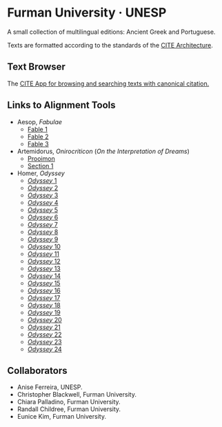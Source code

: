 # Furman University · UNESP

A small collection of multilingual editions: Ancient Greek and Portuguese.

Texts are formatted according to the standards of the [CITE Architecture](http://cite-architecture.org).

## Text Browser

The [CITE App for browsing and searching texts with canonical citation.](https://furman-editions-in-progress.github.io/UNESP_FU/cite-1.14.0.html)

## Links to Alignment Tools

- Aesop, *Fabulae*
	- [Fable 1](https://furman-editions-in-progress.github.io/UNESP_FU/Alignment_Files/ducat_aesop.html?urn=urn:cts:greekLit:tlg0096.tlg002.First1K-grc1.token:1&urn=urn:cts:greekLit:tlg0096.tlg002.mcdezotti.token:1&urn=)
	- [Fable 2](https://furman-editions-in-progress.github.io/UNESP_FU/Alignment_Files/ducat_aesop.html?urn=urn:cts:greekLit:tlg0096.tlg002.First1K-grc1.token:2&urn=urn:cts:greekLit:tlg0096.tlg002.mcdezotti.token:2&urn=)
	- [Fable 3](https://furman-editions-in-progress.github.io/UNESP_FU/Alignment_Files/ducat_aesop.html?urn=urn:cts:greekLit:tlg0096.tlg002.First1K-grc1.token:3&urn=urn:cts:greekLit:tlg0096.tlg002.mcdezotti.token:3&urn=)
- Artemidorus, *Onirocriticon* (*On the Interpretation of Dreams*)
	- [Prooimon](https://furman-editions-in-progress.github.io/UNESP_FU/Alignment_Files/ducat_artemidorus.html?urn=urn:cts:greekLit:tlg0553.tlg001.1st1K-grc1.token:5.prooimion&urn=urn:cts:greekLit:tlg0553.tlg001.ferreira.token:5.prooimion&urn=)
	- [Section 1](https://furman-editions-in-progress.github.io/UNESP_FU/Alignment_Files/ducat_artemidorus.html?urn=urn:cts:greekLit:tlg0553.tlg001.1st1K-grc1.token:5.1&urn=urn:cts:greekLit:tlg0553.tlg001.ferreira.token:5.1&urn=)
- Homer, *Odyssey*
	- [*Odyssey* 1](https://furman-editions-in-progress.github.io/UNESP_FU/Alignment_Files/ducat_odyssey_1.html?urn=urn:cts:greekLit:tlg0012.tlg002.murray.token:1.1-1.10&urn=urn:cts:greekLit:tlg0012.tlg002.werner.token:1.1-1.10&urn=)
	- [*Odyssey* 2](https://furman-editions-in-progress.github.io/UNESP_FU/Alignment_Files/ducat_odyssey_2.html?urn=urn:cts:greekLit:tlg0012.tlg002.murray.token:2.1-2.10&urn=urn:cts:greekLit:tlg0012.tlg002.werner.token:2.1-2.10&urn=)
	- [*Odyssey* 3](https://furman-editions-in-progress.github.io/UNESP_FU/Alignment_Files/ducat_odyssey_3.html?urn=urn:cts:greekLit:tlg0012.tlg002.murray.token:3.1-3.10&urn=urn:cts:greekLit:tlg0012.tlg002.werner.token:3.1-3.10&urn=)
	- [*Odyssey* 4](https://furman-editions-in-progress.github.io/UNESP_FU/Alignment_Files/ducat_odyssey_4.html?urn=urn:cts:greekLit:tlg0012.tlg002.murray.token:4.1-4.10&urn=urn:cts:greekLit:tlg0012.tlg002.werner.token:4.1-4.10&urn=)
	- [*Odyssey* 5](https://furman-editions-in-progress.github.io/UNESP_FU/Alignment_Files/ducat_odyssey_5.html?urn=urn:cts:greekLit:tlg0012.tlg002.murray.token:5.1-5.10&urn=urn:cts:greekLit:tlg0012.tlg002.werner.token:5.1-5.10&urn=)
	- [*Odyssey* 6](https://furman-editions-in-progress.github.io/UNESP_FU/Alignment_Files/ducat_odyssey_6.html?urn=urn:cts:greekLit:tlg0012.tlg002.murray.token:6.1-6.10&urn=urn:cts:greekLit:tlg0012.tlg002.werner.token:6.1-6.10&urn=)
	- [*Odyssey* 7](https://furman-editions-in-progress.github.io/UNESP_FU/Alignment_Files/ducat_odyssey_7.html?urn=urn:cts:greekLit:tlg0012.tlg002.murray.token:7.1-7.10&urn=urn:cts:greekLit:tlg0012.tlg002.werner.token:7.1-7.10&urn=)
	- [*Odyssey* 8](https://furman-editions-in-progress.github.io/UNESP_FU/Alignment_Files/ducat_odyssey_8.html?urn=urn:cts:greekLit:tlg0012.tlg002.murray.token:8.1-8.10&urn=urn:cts:greekLit:tlg0012.tlg002.werner.token:8.1-8.10&urn=)
	- [*Odyssey* 9](https://furman-editions-in-progress.github.io/UNESP_FU/Alignment_Files/ducat_odyssey_9.html?urn=urn:cts:greekLit:tlg0012.tlg002.murray.token:9.1-9.10&urn=urn:cts:greekLit:tlg0012.tlg002.werner.token:9.1-9.10&urn=)
	- [*Odyssey* 10](https://furman-editions-in-progress.github.io/UNESP_FU/Alignment_Files/ducat_odyssey_10.html?urn=urn:cts:greekLit:tlg0012.tlg002.murray.token:10.1-10.10&urn=urn:cts:greekLit:tlg0012.tlg002.werner.token:10.1-10.10&urn=)
	- [*Odyssey* 11](https://furman-editions-in-progress.github.io/UNESP_FU/Alignment_Files/ducat_odyssey_11.html?urn=urn:cts:greekLit:tlg0012.tlg002.murray.token:11.1-11.10&urn=urn:cts:greekLit:tlg0012.tlg002.werner.token:11.1-11.10&urn=)
	- [*Odyssey* 12](https://furman-editions-in-progress.github.io/UNESP_FU/Alignment_Files/ducat_odyssey_12.html?urn=urn:cts:greekLit:tlg0012.tlg002.murray.token:12.1-12.10&urn=urn:cts:greekLit:tlg0012.tlg002.werner.token:12.1-12.10&urn=)
	- [*Odyssey* 13](https://furman-editions-in-progress.github.io/UNESP_FU/Alignment_Files/ducat_odyssey_13.html?urn=urn:cts:greekLit:tlg0012.tlg002.murray.token:13.1-13.10&urn=urn:cts:greekLit:tlg0012.tlg002.werner.token:13.1-13.10&urn=)
	- [*Odyssey* 14](https://furman-editions-in-progress.github.io/UNESP_FU/Alignment_Files/ducat_odyssey_14.html?urn=urn:cts:greekLit:tlg0012.tlg002.murray.token:14.1-14.10&urn=urn:cts:greekLit:tlg0012.tlg002.werner.token:14.1-14.10&urn=)
	- [*Odyssey* 15](https://furman-editions-in-progress.github.io/UNESP_FU/Alignment_Files/ducat_odyssey_15.html?urn=urn:cts:greekLit:tlg0012.tlg002.murray.token:15.1-15.10&urn=urn:cts:greekLit:tlg0012.tlg002.werner.token:15.1-15.10&urn=)
	- [*Odyssey* 16](https://furman-editions-in-progress.github.io/UNESP_FU/Alignment_Files/ducat_odyssey_16.html?urn=urn:cts:greekLit:tlg0012.tlg002.murray.token:16.1-16.10&urn=urn:cts:greekLit:tlg0012.tlg002.werner.token:16.1-16.10&urn=)
	- [*Odyssey* 17](https://furman-editions-in-progress.github.io/UNESP_FU/Alignment_Files/ducat_odyssey_17.html?urn=urn:cts:greekLit:tlg0012.tlg002.murray.token:17.1-17.10&urn=urn:cts:greekLit:tlg0012.tlg002.werner.token:17.1-17.10&urn=)
	- [*Odyssey* 18](https://furman-editions-in-progress.github.io/UNESP_FU/Alignment_Files/ducat_odyssey_18.html?urn=urn:cts:greekLit:tlg0012.tlg002.murray.token:18.1-18.10&urn=urn:cts:greekLit:tlg0012.tlg002.werner.token:18.1-18.10&urn=)
	- [*Odyssey* 19](https://furman-editions-in-progress.github.io/UNESP_FU/Alignment_Files/ducat_odyssey_19.html?urn=urn:cts:greekLit:tlg0012.tlg002.murray.token:19.1-19.10&urn=urn:cts:greekLit:tlg0012.tlg002.werner.token:19.1-19.10&urn=)
	- [*Odyssey* 20](https://furman-editions-in-progress.github.io/UNESP_FU/Alignment_Files/ducat_odyssey_20.html?urn=urn:cts:greekLit:tlg0012.tlg002.murray.token:20.1-20.10&urn=urn:cts:greekLit:tlg0012.tlg002.werner.token:20.1-20.10&urn=)
	- [*Odyssey* 21](https://furman-editions-in-progress.github.io/UNESP_FU/Alignment_Files/ducat_odyssey_21.html?urn=urn:cts:greekLit:tlg0012.tlg002.murray.token:21.1-21.10&urn=urn:cts:greekLit:tlg0012.tlg002.werner.token:21.1-21.10&urn=)
	- [*Odyssey* 22](https://furman-editions-in-progress.github.io/UNESP_FU/Alignment_Files/ducat_odyssey_22.html?urn=urn:cts:greekLit:tlg0012.tlg002.murray.token:22.1-22.10&urn=urn:cts:greekLit:tlg0012.tlg002.werner.token:22.1-22.10&urn=)
	- [*Odyssey* 23](https://furman-editions-in-progress.github.io/UNESP_FU/Alignment_Files/ducat_odyssey_23.html?urn=urn:cts:greekLit:tlg0012.tlg002.murray.token:23.1-23.10&urn=urn:cts:greekLit:tlg0012.tlg002.werner.token:23.1-23.10&urn=)
	- [*Odyssey* 24](https://furman-editions-in-progress.github.io/UNESP_FU/Alignment_Files/ducat_odyssey_24.html?urn=urn:cts:greekLit:tlg0012.tlg002.murray.token:24.1-24.10&urn=urn:cts:greekLit:tlg0012.tlg002.werner.token:24.1-24.10&urn=)


## Collaborators

- Anise Ferreira, UNESP.
- Christopher Blackwell, Furman University.
- Chiara Palladino, Furman University.
- Randall Childree, Furman University.
- Eunice Kim, Furman University.


